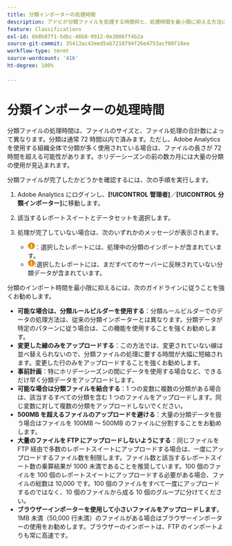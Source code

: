 ```yaml
---
title: 分類インポーターの処理時間
description: アドビが分類ファイルを処理する時間枠と、処理時間を最小限に抑える方法について理解します。
feature: Classifications
exl-id: 6b8b87f1-5dbc-46b8-9912-0e3086ff4b2a
source-git-commit: 35413ac43eed5ab7218794f26e4753acf08f18ee
workflow-type: tm+mt
source-wordcount: '416'
ht-degree: 100%

---
```


# 分類インポーターの処理時間

分類ファイルの処理時間は、ファイルのサイズと、ファイル処理の合計数によって異なります。分類は通常 72 時間以内で済みます。ただし、Adobe Analytics を使用する組織全体で分類が多く使用されている場合は、ファイルの長さが 72 時間を超える可能性があります。ホリデーシーズンの前の数カ月には大量の分類の使用が見込まれます。

分類ファイルが完了したかどうかを確認するには、次の手順を実行します。

1. Adobe Analytics にログインし、**[!UICONTROL 管理者]**／**[!UICONTROL 分類インポーター]**&#x200B;に移動します。
2. 該当するレポートスイートとデータセットを選択します。
3. 処理が完了していない場合は、次のいずれかのメッセージが表示されます。

   * ![お知らせ](assets/icon_notice_notice.gif)：選択したレポートには、処理中の分類のインポートが含まれています。
   * ![お知らせ](assets/icon_notice_notice.gif):選択したレポートには、まだすべてのサーバーに反映されていない分類データが含まれています。

分類のインポート時間を最小限に抑えるには、次のガイドラインに従うことを強くお勧めします。

* **可能な場合は、分類ルールビルダーを使用する**：分類ルールビルダーでのデータの処理方法は、従来の分類インポーターとは異なります。分類データが特定のパターンに従う場合は、この機能を使用することを強くお勧めします。
* **変更した線のみをアップロードする**：この方法では、変更されていない線は並べ替えられないので、分類ファイルの処理に要する時間が大幅に短縮されます。変更した行のみをアップロードすることを強くお勧めします。
* **事前計画**：特にホリデーシーズンの間にデータを使用する場合など、できるだけ早く分類データをアップロードします。
* **可能な場合は分類ファイルを結合する**：1 つの変数に複数の分類がある場合は、該当するすべての分類を含む 1 つのファイルをアップロードします。同じ変数に対して複数の分類をアップロードしないでください。
* **500MB を超えるファイルのアップロードを避ける**：大量の分類データを扱う場合はファイルを 100MB ～ 500MB のファイルに分割することをお勧めします。
* **大量のファイルを FTP にアップロードしないようにする**：同じファイルを FTP 経由で多数のレポートスイートにアップロードする場合は、一度にアップロードするファイル数を制限します。ファイル数と該当するレポートスイート数の乗算結果が 1000 未満であることを推奨しています。100 個のファイルを 100 個のレポートスイートにアップロードする必要がある場合、ファイルの総数は 10,000 です。100 個のファイルをすべて一度にアップロードするのではなく、10 個のファイルから成る 10 個のグループに分けてください。
* **ブラウザーインポーターを使用して小さいファイルをアップロードします**。1MB 未満（50,000 行未満）のファイルがある場合はブラウザーインポーターの使用をお勧めします。ブラウザーのインポートは、FTP のインポートよりも常に高速です。
